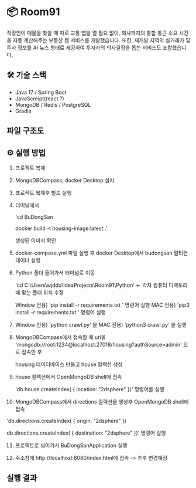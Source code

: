 # 📦 Room91

직장인이 매물을 찾을 때 따로 교통 앱을 열 필요 없이, 회사까지의 통합 통근 소요 시간을 자동 계산해주는 부동산 웹 서비스를 개발했습니다.
또한, 재개발 지역의 실거래가 및 투자 정보를 AI 뉴스 형태로 제공하여 투자자의 의사결정을 돕는 서비스도 포함했습니다.

## 🛠 기술 스택
- Java 17 / Spring Boot
- JavaScreipt(react ?)
- MongoDB / Redis / PostgreSQL
- Gradle

## 파일 구조도



## ⚙️ 실행 방법

1. 프로젝트 복제

2. MongoDBCompass, docker Desktop 설치

3. 프로젝트 복제후 빌드 실행

4. 터미널에서 

   'cd BuDongSan 

   docker build -t housing-image:latest .'

   생성된 이미지 확인

6. docker-compose.yml 파일 실행 후 docker Desktop에서 budongsan 멀티컨테이너 실행

7. Python 폴더 들어가서 터미널로 이동

   'cd C:\Users\wjddu\IdeaProjects\Room91\Python' <- 각자 컴퓨터 디렉토리에 맞는 폴더 위치 수정
   
   Window 전용) 'pip install -r requirements.txt ' 명령어 실행
   MAC 전용) 'pip3 install -r requirements.txt ' 명령어 실행

9. Window 전용) 'python crawl.py' 을
   MAC 전용) 'python3 crawl.py' 을 실행

10. MongoDBCompass에서 접속할 때 url을 'mongodb://root:1234@localhost:27018/housing?authSource=admin' 으로 접속한 후 

    housing 데이터베이스 만들고 house 컬렉션 생성

11. house 컬렉션에서  OpenMongoDB shell에 접속

    'db.house.createIndex( { location: "2dsphere" })' 명령어를 실행

12. MongoDBCompass에서 directions 컬렉션을 생성후 OpenMongoDB shell에 접속
   
   'db.directions.createIndex( { origin: "2dsphere" })
   
   db.directions.createIndex( { destination: "2dsphere" })' 
   명령어 실행

11. 프로젝트로 넘어가서 BuDongSanApplication 실행

12. 주소창에 http://localhost:8080/index.html에 접속 -> 추후 변경예정
   
## 실행 결과
